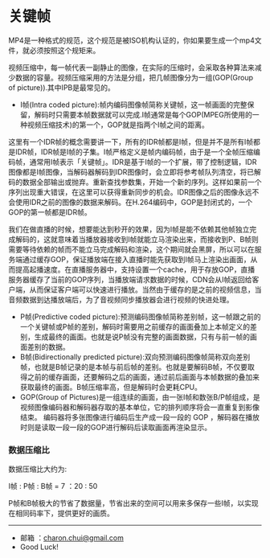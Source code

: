 关键帧
===

MP4是一种格式的规范，这个规范是被ISO机构认证的，你如果要生成一个mp4文件，就必须按照这个规矩来。


视频压缩中，每一帧代表一副静止的图像，在实际的压缩时，会采取各种算法来减少数据的容量。视频压缩采用的方法是分组，把几帧图像分为一组(GOP(Group of picture)).其中IPB是最常见的。 

- I帧(Intra coded picture):帧内编码图像帧简称关键帧，这一帧画面的完整保留，解码时只需要本帧数据就可以完成.I帧通常是每个GOP(MPEG所使用的一种视频压缩技术)的第一个，GOP就是指两个I帧之间的距离。

这里有一个IDR帧的概念需要讲一下，所有的IDR帧都是I帧，但是并不是所有I帧都是IDR帧，IDR帧是I帧的子集。I帧严格定义是帧内编码帧，由于是一个全帧压缩编码帧，通常用I帧表示「关键帧」。IDR是基于I帧的一个扩展，带了控制逻辑，IDR图像都是I帧图像，当解码器解码到IDR图像时，会立即将参考帧队列清空，将已解码的数据全部输出或抛弃。重新查找参数集，开始一个新的序列。这样如果前一个序列出现重大错误，在这里可以获得重新同步的机会。IDR图像之后的图像永远不会使用IDR之前的图像的数据来解码。在H.264编码中，GOP是封闭式的，一个GOP的第一帧都是IDR帧。    

我们在做直播的时候，想要能达到秒开的效果，因为I帧是能不依赖其他帧独立完成解码的，这就意味着当播放器接收到I帧就能立马渲染出来，而接收到P、B帧则需要等待依赖的帧而不能立马完成解码和渲染，这个期间就会黑屏，所以可以在服务端通过缓存GOP，保证播放端在接入直播时能先获取到I帧马上渲染出画面，从而提高起播速度。在直播服务器中，支持设置一个cache，用于存放GOP，直播服务器缓存了当前的GOP序列，当播放端请求数据的时候，CDN会从I帧返回给客户端，从而保证客户端可以快速进行播放。当然由于缓存的是之前的视频信息，当音频数据到达播放端后，为了音视频同步播放器会进行视频的快进处理。

- P帧(Predictive coded picture):预测编码图像帧简称差别帧，这一帧跟之前的一个关键帧或P帧的差别，解码时需要用之前缓存的画面叠加上本帧定义的差别，生成最终的画面。也就是说P帧没有完整的画面数据，只有与前一帧的画面差别的数据。 
- B帧(Bidirectionally predicted picture):双向预测编码图像帧简称双向差别帧，也就是B帧记录的是本帧与前后帧的差别。也就是要解码B帧，不仅要取得之前的缓存画面，还要解码之后的画面，通过前后画面与本帧数据的叠加来获取最终的画面。B帧压缩率高，但是解码时会更耗CPU。
- GOP(Group of Pictures)是一组连续的画面，由一张I帧和数张B/P帧组成，是视频图像编码器和解码器存取的基本单位，它的排列顺序将会一直重复到影像结束。
编码器将多张图像进行编码后生产成一段一段的 GOP ，解码器在播放时则是读取一段一段的GOP进行解码后读取画面再渲染显示。



### 数据压缩比

数据压缩比大约为: 

I帧 : P帧 : B帧 = 7 ：20 : 50

P帧和B帧极大的节省了数据量，节省出来的空间可以用来多保存一些I帧，以实现在相同码率下，提供更好的画质。    

































---

- 邮箱 ：charon.chui@gmail.com  
- Good Luck! 
